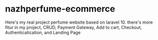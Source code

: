 # nazhperfume-ecommerce
Here's my real project perfume website based on laravel 10. there's more fitur in my project, CRUD, Payment Gateway, Add to cart, Checkout, Authenticatication, and Landing Page
